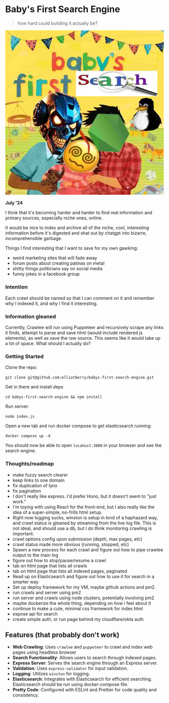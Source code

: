 # Baby's First Search Engine
> how hard could building it actually be?

![](./.github/logo-search.jpg)

**July '24**

I think that it's becoming harder and harder to find real information and primary sources, especially niche ones, online.

It would be nice to index and archive all of the niche, cool, interesting information before it's digested and shat out by chatgpt into bizarre, incomprehensible garbage.

Things I find interesting that I want to save for my own gawking:

 - weird marketing sites that will fade away
 - forum posts about creating patinas on metal 
 - shitty things politicians say on social media
 - funny jokes in a facebook group

### Intention
Each crawl should be named so that I can comment on it and remember why I indexed it, and why I find it interesting.

### Information gleaned
Currently, Crawlee will run using Puppeteer and recursively scrape any links it finds, attempt to parse and save html (would include rendered js elements), as well as save the raw source. This seems like it would take up a lot of space. What should I actually do?

### Getting Started

Clone the repo:

`git clone git@github.com:elliotberry/babys-first-search-engine.git`

Get in there and install deps

`cd babys-first-search-engine && npm install`

Run server:

`node index.js`

Open a new tab and run docker compose to get elasticsearch running:

`docker compose up -d`

You should now be able to open `locahost:3000` in your browser and see the search engine.

### Thoughts/roadmap
- make fuzzy search clearer
- keep links to one domain
- fix duplication of lynx
- fix pagination
- I don't really like express. I'd prefer Hono, but it doesn't seem to "just work." 
- I'm toying with using React for the front-end, but I also really like the idea of a super-simple, no-frills html setup.
- Right now logging sucks, winston is setup in kind of a haphazard way, and crawl status is gleaned by streaming from the live log file. This is not ideal, and should use a db, but I do think monitoring crawling is important.
- crawl options config upon submission (depth, max pages, etc)
- crawl status made more obvious (running, stopped, etc)
- Spawn a new process for each crawl and figure out how to pipe crawlee output to the main log
- figure out how to stop/pause/resume a crawl
- tab on html page that lists all crawls
- tab on html page that lists all indexed pages, paginated
- Read up on Elasticsearch and figure out how to use it for search in a smarter way
- Set up deploy framework for my VM, maybe github actions and pm2.
- run crawls and server using pm2
- run server and crawls using node clusters, potentially involving pm2
- maybe dockerize the whole thing, depending on how i feel about it
- continue to make a cute, minimal css framework for index.html
- expose api for search
- create simple auth, or run page behind my cloudflare/okta auth

## Features (that probably don't work)

- **Web Crawling**: Uses `crawlee` and `puppeteer` to crawl and index web pages using headless browser
- **Search Functionality**: Allows users to search through indexed pages.
- **Express Server**: Serves the search engine through an Express server.
- **Validation**: Uses `express-validator` for input validation.
- **Logging**: Utilizes `winston` for logging.
- **Elasticsearch**: Integrates with Elasticsearch for efficient searching. Elasticsearch should be run using docker-compose file.
- **Pretty Code**: Configured with ESLint and Prettier for code quality and consistency.
